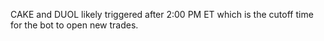 CAKE and DUOL likely triggered after 2:00 PM ET which is the cutoff time for the bot to open new trades.